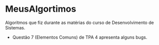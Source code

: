 # MeusAlgortimos
Algoritmos que fiz durante as matérias do curso de Desenvolvimento de Sistemas.

* Questão 7 (Elementos Comuns) de TPA 4 apresenta alguns bugs.
